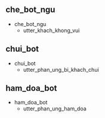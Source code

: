 ## che_bot_ngu
* che_bot_ngu
  - utter_khach_khong_vui

## chui_bot
* chui_bot
  - utter_phan_ung_bi_khach_chui
  
## ham_doa_bot
* ham_doa_bot
  - utter_phan_ung_ham_doa